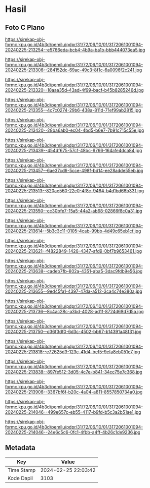 # Hasil

## Foto C Plano

https://sirekap-obj-formc.kpu.go.id/4b3d/pemilu/pdpr/31/72/06/10/01/3172061001094-20240225-213254--e5766eda-bcb4-4b9a-ba1b-bbb444073ea5.jpg

https://sirekap-obj-formc.kpu.go.id/4b3d/pemilu/pdpr/31/72/06/10/01/3172061001094-20240225-213306--284152dc-69ac-49c3-8f1c-6a0096f2c241.jpg

https://sirekap-obj-formc.kpu.go.id/4b3d/pemilu/pdpr/31/72/06/10/01/3172061001094-20240225-213320--18aaa35d-43ad-4f99-bacf-b45b8285246d.jpg

https://sirekap-obj-formc.kpu.go.id/4b3d/pemilu/pdpr/31/72/06/10/01/3172061001094-20240225-213355--4c7c0274-29b6-438a-811d-71ef99ab2815.jpg

https://sirekap-obj-formc.kpu.go.id/4b3d/pemilu/pdpr/31/72/06/10/01/3172061001094-20240225-213420--28ba6ab0-ec04-4bd5-b6e7-7b91c715c55e.jpg

https://sirekap-obj-formc.kpu.go.id/4b3d/pemilu/pdpr/31/72/06/10/01/3172061001094-20240225-213439--454df675-57cf-48bc-9766-164afe4dca84.jpg

https://sirekap-obj-formc.kpu.go.id/4b3d/pemilu/pdpr/31/72/06/10/01/3172061001094-20240225-213457--6ae37cd9-5cce-498f-bd14-ee28adde55eb.jpg

https://sirekap-obj-formc.kpu.go.id/4b3d/pemilu/pdpr/31/72/06/10/01/3172061001094-20240225-213513--820ae560-22e0-4f8c-9464-b4d1bd66b331.jpg

https://sirekap-obj-formc.kpu.go.id/4b3d/pemilu/pdpr/31/72/06/10/01/3172061001094-20240225-213550--cc30bfe7-15a5-44a2-ab68-02866f8c0a31.jpg

https://sirekap-obj-formc.kpu.go.id/4b3d/pemilu/pdpr/31/72/06/10/01/3172061001094-20240225-213614--5b3c3c11-0105-4cab-99bb-4d49c65eb1cf.jpg

https://sirekap-obj-formc.kpu.go.id/4b3d/pemilu/pdpr/31/72/06/10/01/3172061001094-20240225-213621--f4822849-1426-4347-afd9-0bf7b9653461.jpg

https://sirekap-obj-formc.kpu.go.id/4b3d/pemilu/pdpr/31/72/06/10/01/3172061001094-20240225-213638--cadeb7fb-802a-4351-aba5-3dac9fdb9e56.jpg

https://sirekap-obj-formc.kpu.go.id/4b3d/pemilu/pdpr/31/72/06/10/01/3172061001094-20240225-213655--9ed45fa1-4397-47da-a512-3ca4c74e380a.jpg

https://sirekap-obj-formc.kpu.go.id/4b3d/pemilu/pdpr/31/72/06/10/01/3172061001094-20240225-213736--8c4ac28c-a3bd-4028-ad1f-8724d68d7d5a.jpg

https://sirekap-obj-formc.kpu.go.id/4b3d/pemilu/pdpr/31/72/06/10/01/3172061001094-20240225-213750--d36f3df0-6d3c-4502-bb67-b14391a48f31.jpg

https://sirekap-obj-formc.kpu.go.id/4b3d/pemilu/pdpr/31/72/06/10/01/3172061001094-20240225-213818--e72625d3-123c-41d4-bef5-9efa8eb051e7.jpg

https://sirekap-obj-formc.kpu.go.id/4b3d/pemilu/pdpr/31/72/06/10/01/3172061001094-20240225-213838--897fe512-3d05-4c7e-b841-34cc75e7c368.jpg

https://sirekap-obj-formc.kpu.go.id/4b3d/pemilu/pdpr/31/72/06/10/01/3172061001094-20240225-213906--3367bf6f-b20c-4a04-a811-8557850734a0.jpg

https://sirekap-obj-formc.kpu.go.id/4b3d/pemilu/pdpr/31/72/06/10/01/3172061001094-20240225-214046--499e657c-eb55-4117-b9fd-b5c3a2b51ae1.jpg

https://sirekap-obj-formc.kpu.go.id/4b3d/pemilu/pdpr/31/72/06/10/01/3172061001094-20240225-214046--24e6c5c6-0fc1-4fbb-a4ff-4b26c1de9236.jpg


## Metadata

| Key        | Value               |
| ---------- | ------------------- |
| Time Stamp | 2024-02-25 22:03:42 |
| Kode Dapil | 3103                |



